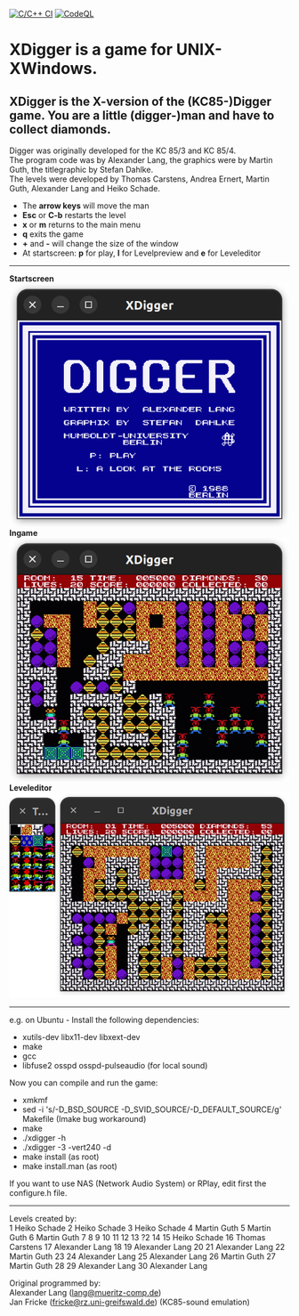 [![C/C++ CI](https://github.com/tikkel/xdigger/actions/workflows/c-cpp.yml/badge.svg)](https://github.com/tikkel/xdigger/actions/workflows/c-cpp.yml)
[![CodeQL](https://github.com/tikkel/xdigger/actions/workflows/codeql.yml/badge.svg)](https://github.com/tikkel/xdigger/actions/workflows/codeql.yml)

# XDigger is a game for UNIX-XWindows.

## XDigger is the X-version of the (KC85-)Digger game. You are a little (digger-)man and have to collect diamonds.

Digger was originally developed for the KC 85/3 and KC 85/4.<br>
The program code was by Alexander Lang, the graphics were by Martin Guth, the titlegraphic by Stefan Dahlke.<br>
The levels were developed by Thomas Carstens, Andrea Ernert, Martin Guth, Alexander Lang and Heiko Schade.

* The <b>arrow keys</b> will move the man
* <b>Esc</b> or <b>C-b</b> restarts the level
* <b>x</b> or <b>m</b> returns to the main menu
* <b>q</b> exits the game
* <b>+</b> and <b>-</b> will change the size of the window
* At startscreen: <b>p</b> for play, <b>l</b> for Levelpreview and <b>e</b> for Leveleditor

<hr>

<b>Startscreen</b><br>
<img src="./screenshots/digger_startscreen.png"/><br>
<b>Ingame</b><br>
<img src="./screenshots/digger_ingame.png"/><br>
<b>Leveleditor</b><br>
<img src="./screenshots/digger_leveleditor.png"/>

<hr>

e.g. on Ubuntu - Install the following dependencies:
* xutils-dev libx11-dev libxext-dev
* make
* gcc
* libfuse2 osspd osspd-pulseaudio (for local sound)

Now you can compile and run the game:
* xmkmf
* sed -i 's/-D_BSD_SOURCE -D_SVID_SOURCE/-D_DEFAULT_SOURCE/g' Makefile (Imake bug workaround)
* make
* ./xdigger -h
* ./xdigger -3 -vert240 -d
* make install (as root)
* make install.man (as root)

If you want to use NAS (Network Audio System) or RPlay, edit first the 
configure.h file.

<hr>

Levels created by:<br>
 1 Heiko Schade
 2 Heiko Schade
 3 Heiko Schade
 4 Martin Guth
 5 Martin Guth
 6 Martin Guth
 7
 8
 9
10
11
12
13 ?2
14
15 Heiko Schade
16 Thomas Carstens
17 Alexander Lang
18
19 Alexander Lang
20
21 Alexander Lang
22 Martin Guth
23
24 Alexander Lang
25 Alexander Lang
26 Martin Guth
27 Martin Guth
28
29 Alexander Lang
30 Alexander Lang


Original programmed by:<br>
Alexander Lang (lang@mueritz-comp.de)<br>
Jan Fricke (fricke@rz.uni-greifswald.de) (KC85-sound emulation)<br>
